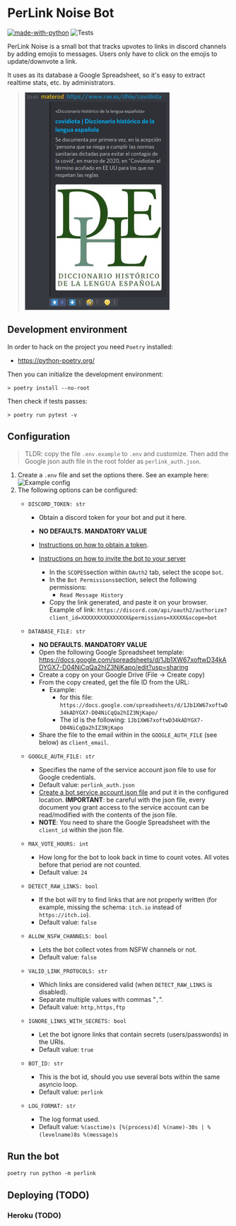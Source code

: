 <!--
 Copyright (c) 2021 kraptor
 
 This software is released under the MIT License.
 https://opensource.org/licenses/MIT
-->

# PerLink Noise Bot

[![made-with-python](https://img.shields.io/badge/Made%20with-Python-ffc200.svg)](https://www.python.org/)
![Tests](https://github.com/kraptor/perlink/workflows/tests/badge.svg)

PerLink Noise is a small bot that tracks upvotes to links in discord channels by adding emojis to messages. Users only have to click on the emojis to update/downvote a link.

It uses as its database a Google Spreadsheet, so it's easy to extract realtime stats, etc. by administrators.

> ![Screenshot](./images/screenshot.png)

## Development environment

In order to hack on the project you need `Poetry` installed:

* https://python-poetry.org/

Then you can initialize the development environment:

    > poetry install --no-root


Then check if tests passes:

    > poetry run pytest -v


## Configuration

> TLDR: copy the file `.env.example` to `.env` and customize. Then add the Google json auth file in the root folder as `perlink_auth.json`.

1) Create a `.env` file and set the options there. See an example here: ![Example config](.env)
2) The following options can be configured:
    * `DISCORD_TOKEN: str`
        * Obtain a discord token for your bot and put it here.
        * **NO DEFAULTS. MANDATORY VALUE**

        * [Instructions on how to obtain a token](https://discordpy.readthedocs.io/en/stable/discord.html#creating-a-bot-account).

        * [Instructions on how to invite the bot to your server](https://discordpy.readthedocs.io/en/stable/discord.html#inviting-your-bot)
            * In the `SCOPES`section within `OAuth2` tab, select the scope `bot`.
            * In the `Bot Permissions`section, select the following permissions:
                * `Read Message History`
            * Copy the link generated, and paste it on your browser. Example of link: `https://discord.com/api/oauth2/authorize?client_id=XXXXXXXXXXXXXXX&permissions=XXXXX&scope=bot`
    * `DATABASE_FILE: str`
        * **NO DEFAULTS. MANDATORY VALUE**
        * Open the following Google Spreadsheet template: <https://docs.google.com/spreadsheets/d/1Jb1XW67xoftwD34kADYGX7-D04NiCqQa2hIZ3NjKapo/edit?usp=sharing>
        * Create a copy on your Google Drive (File -> Create copy)
        * From the copy created, get the file ID from the URL:
            * Example:
                * for this file: `https://docs.google.com/spreadsheets/d/1Jb1XW67xoftwD34kADYGX7-D04NiCqQa2hIZ3NjKapo/`
                * The id is the following: `1Jb1XW67xoftwD34kADYGX7-D04NiCqQa2hIZ3NjKapo`
        * Share the file to the email within in the `GOOGLE_AUTH_FILE` (see below) as `client_email`.

    * `GOOGLE_AUTH_FILE: str`
        * Specifies the name of the service account json file to use for Google credentials.
        * Default value: `perlink_auth.json`
        * [Create a bot service account json file](https://docs.gspread.org/en/latest/oauth2.html#for-bots-using-service-account) and put it in the configured location. **IMPORTANT**: be careful with the json file, every document you grant access to the service account can be read/modified with the contents of the json file.
        * **NOTE**: You need to share the Google Spreadsheet with the `client_id` within the json file.
    * `MAX_VOTE_HOURS: int`
        * How long for the bot to look back in time to count votes. All votes before that period are not counted.
        * Default value: `24`
    * `DETECT_RAW_LINKS: bool`
        * If the bot will try to find links that are not properly written (for example, missing the schema: `itch.io` instead of `https://itch.io`).
        * Default value: `false`
    * `ALLOW_NSFW_CHANNELS: bool`
        * Lets the bot collect votes from NSFW channels or not.
        * Default value: `false`
    * `VALID_LINK_PROTOCOLS: str`
        * Which links are considered valid (when `DETECT_RAW_LINKS` is disabled).
        * Separate multiple values with commas "`,`".
        * Default value: `http,https,ftp`
    * `IGNORE_LINKS_WITH_SECRETS: bool`
        * Let the bot ignore links that contain secrets (users/passwords) in the URIs.
        * Default value: `true`
    * `BOT_ID: str`
        * This is the bot id, should you use several bots within the same asyncio loop.
        * Default value: `perlink`
    * `LOG_FORMAT: str`
        * The log format used.
        * Default value: `%(asctime)s [%(process)d] %(name)-30s | %(levelname)8s %(message)s`

## Run the bot

    poetry run python -m perlink

## Deploying (TODO)

### Heroku (TODO)
